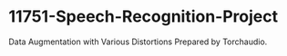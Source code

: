 # 11751-Speech-Recognition-Project
Data Augmentation with Various Distortions Prepared by Torchaudio.
